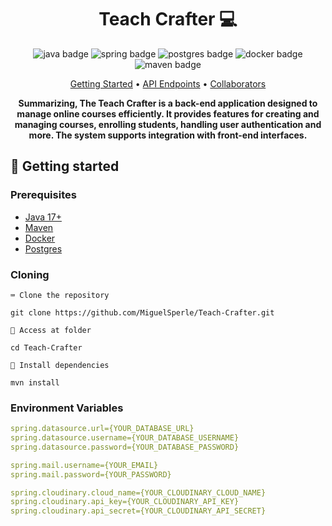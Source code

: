 <h1 style="text-align: center; font-weight: bold;">Teach Crafter 💻</h1>


<p style="text-align: center;">
  <img src="https://img.shields.io/badge/java-%23ED8B00.svg?style=for-the-badge&logo=openjdk&logoColor=white" alt="java badge"/>
  <img src="https://img.shields.io/badge/spring-%236DB33F.svg?style=for-the-badge&logo=spring&logoColor=white" alt="spring badge"/>
  <img src="https://img.shields.io/badge/postgres-%23316192.svg?style=for-the-badge&logo=postgresql&logoColor=white" alt="postgres badge"/>
  <img src="https://img.shields.io/badge/docker-%230db7ed.svg?style=for-the-badge&logo=docker&logoColor=white" alt="docker badge"/>
  <img src="https://img.shields.io/badge/Apache%20Maven-C71A36?style=for-the-badge&logo=Apache%20Maven&logoColor=white" alt="maven badge"/>
</p>

<p style="text-align: center;">
 <a href="#started">Getting Started</a> • 
  <a href="#routes">API Endpoints</a> •
 <a href="#colab">Collaborators</a>
</p>

<p style="text-align: center;">
    <b>
        Summarizing, The Teach Crafter is a back-end application designed to manage online courses efficiently.
        It provides features for creating and managing courses, enrolling students, handling user authentication and more.
        The system supports integration with front-end interfaces.
    </b>
</p>

<h2 id="started">🚀 Getting started</h2>

<h3>Prerequisites</h3>

- [Java 17+](https://www.oracle.com/br/java/technologies/downloads/)
- [Maven](https://maven.apache.org/download.cgi)
- [Docker](https://docs.docker.com/)
- [Postgres](https://hub.docker.com/_/postgres)

<h3>Cloning</h3>

```⌨ Clone the repository```

```
git clone https://github.com/MiguelSperle/Teach-Crafter.git
```

```📂 Access at folder```

```
cd Teach-Crafter
```

```📡 Install dependencies```

```
mvn install
```

<h3>Environment Variables</h3>

```yaml
spring.datasource.url={YOUR_DATABASE_URL}
spring.datasource.username={YOUR_DATABASE_USERNAME}
spring.datasource.password={YOUR_DATABASE_PASSWORD}

spring.mail.username={YOUR_EMAIL}
spring.mail.password={YOUR_PASSWORD}

spring.cloudinary.cloud_name={YOUR_CLOUDINARY_CLOUD_NAME}
spring.cloudinary.api_key={YOUR_CLOUDINARY_API_KEY}
spring.cloudinary.api_secret={YOUR_CLOUDINARY_API_SECRET}
```
